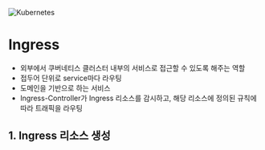 ![Kubernetes](https://github.com/user-attachments/assets/3ec2d35d-184a-480a-878f-1f89f9547880)

# Ingress
- 외부에서 쿠버네티스 클러스터 내부의 서비스로 접근할 수 있도록 해주는 역할
- 접두어 단위로 service마다 라우팅
- 도메인을 기반으로 하는 서비스
- Ingress-Controller가 Ingress 리소스를 감시하고, 해당 리소스에 정의된 규칙에 따라 트래픽을 라우팅

## 1. Ingress 리소스 생성
